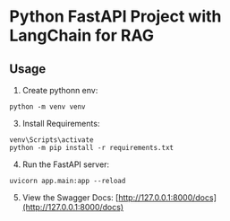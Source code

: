# Python FastAPI Project with LangChain for RAG

## Usage

1. Create pythonn env: 
```
python -m venv venv
```
3. Install Requirements:
```
venv\Scripts\activate
python -m pip install -r requirements.txt
```
4. Run the FastAPI server:
```
uvicorn app.main:app --reload
```
5. View the Swagger Docs: [http://127.0.0.1:8000/docs](http://127.0.0.1:8000/docs)

